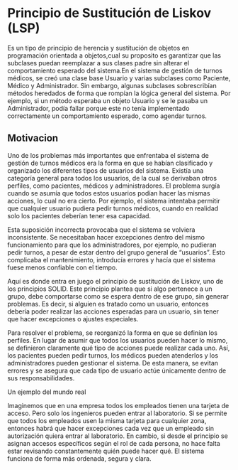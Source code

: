 # Principio de Sustitución de Liskov (LSP)
Es un tipo de principio de herencia y sustitución de objetos en programación orientada a objetos,cual su proposito es garantizar que las subclases puedan reemplazar a sus clases
padre sin alterar el comportamiento esperado del sistema.En el sistema de gestión de turnos médicos, se creó una clase base Usuario y varias subclases como Paciente, Médico y Administrador. 
Sin embargo, algunas subclases sobrescribían métodos heredados de forma que rompían la lógica general del sistema. Por ejemplo, si un método esperaba un objeto Usuario y se le pasaba un Administrador,
podía fallar porque este no tenía implementado correctamente un comportamiento esperado, como agendar turnos.
## Motivacion
Uno de los problemas más importantes que enfrentaba el sistema de gestión de turnos médicos era la forma en que se habían clasificado y organizado los diferentes tipos de usuarios del sistema. Existía una categoría general para todos los usuarios, de la cual se derivaban otros perfiles, como pacientes, médicos y administradores. El problema surgía cuando se asumía que todos estos usuarios podían hacer las mismas acciones, lo cual no era cierto. Por ejemplo, el sistema intentaba permitir que cualquier usuario pudiera pedir turnos médicos, cuando en realidad solo los pacientes deberían tener esa capacidad.

Esta suposición incorrecta provocaba que el sistema se volviera inconsistente. Se necesitaban hacer excepciones dentro del mismo funcionamiento para que los administradores, por ejemplo, no pudieran pedir turnos, a pesar de estar dentro del grupo general de “usuarios”. Esto complicaba el mantenimiento, introducía errores y hacía que el sistema fuese menos confiable con el tiempo.

Aquí es donde entra en juego el principio de sustitución de Liskov, uno de los principios SOLID. Este principio plantea que si algo pertenece a un grupo, debe comportarse como se espera dentro de ese grupo, sin generar problemas. Es decir, si alguien es tratado como un usuario, entonces debería poder realizar las acciones esperadas para un usuario, sin tener que hacer excepciones o ajustes especiales.

Para resolver el problema, se reorganizó la forma en que se definían los perfiles. En lugar de asumir que todos los usuarios pueden hacer lo mismo, se definieron claramente qué tipo de acciones puede realizar cada uno. Así, los pacientes pueden pedir turnos, los médicos pueden atenderlos y los administradores pueden gestionar el sistema. De esta manera, se evitan errores y se asegura que cada tipo de usuario actúe únicamente dentro de sus responsabilidades.

Un ejemplo del mundo real

Imaginemos que en una empresa todos los empleados tienen una tarjeta de acceso. Pero solo los ingenieros pueden entrar al laboratorio. Si se permite que todos los empleados usen la misma tarjeta para cualquier zona, entonces habrá que hacer excepciones cada vez que un empleado sin autorización quiera entrar al laboratorio. En cambio, si desde el principio se asignan accesos específicos según el rol de cada persona, no hace falta estar revisando constantemente quién puede hacer qué. El sistema funciona de forma más ordenada, segura y clara.
